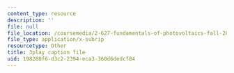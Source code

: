 ```yaml
---
content_type: resource
description: ''
file: null
file_location: /coursemedia/2-627-fundamentals-of-photovoltaics-fall-2013/198288f6d3c22394eca3360d6dedcf84_yHzpj_MDOdk.srt
file_type: application/x-subrip
resourcetype: Other
title: 3play caption file
uid: 198288f6-d3c2-2394-eca3-360d6dedcf84
---
```

